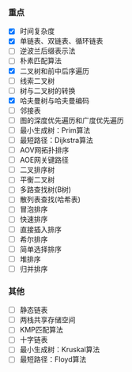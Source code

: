 ### 重点
* [x] 时间复杂度
* [x] 单链表、双链表、循环链表
* [ ] 逆波兰后缀表示法
* [ ] 朴素匹配算法
* [x] 二叉树和前中后序遍历
* [ ] 线索二叉树
* [ ] 树与二叉树的转换
* [x] 哈夫曼树与哈夫曼编码
* [ ] 邻接表
* [ ] 图的深度优先遍历和广度优先遍历
* [ ] 最小生成树：Prim算法
* [ ] 最短路径：Dijkstra算法
* [ ] AOV网拓扑排序
* [ ] AOE网关键路径
* [ ] 二叉排序树
* [ ] 平衡二叉树
* [ ] 多路查找树(B树)
* [ ] 散列表查找(哈希表)
* [ ] 冒泡排序
* [ ] 快速排序
* [ ] 直接插入排序
* [ ] 希尔排序
* [ ] 简单选择排序
* [ ] 堆排序
* [ ] 归并排序

### 其他
* [ ] 静态链表
* [ ] 两栈共享存储空间
* [ ] KMP匹配算法
* [ ] 十字链表
* [ ] 最小生成树：Kruskal算法
* [ ] 最短路径：Floyd算法
